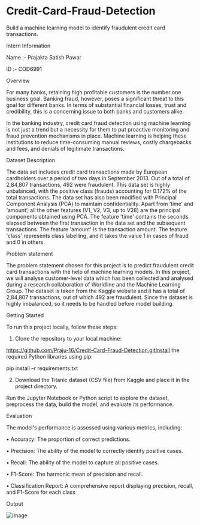 # Credit-Card-Fraud-Detection
Build a machine learning model to identify fraudulent credit card transactions.

Intern Information

Name :- Prajakta Satish Pawar

ID :- COD6991

Overview

For many banks, retaining high profitable customers is the number one business goal. Banking fraud, however, poses a significant threat to this goal for different banks. In terms of substantial financial losses, trust and credibility, this is a concerning issue to both banks and customers alike.

In the banking industry, credit card fraud detection using machine learning is not just a trend but a necessity for them to put proactive monitoring and fraud prevention mechanisms in place. Machine learning is helping these institutions to reduce time-consuming manual reviews, costly chargebacks and fees, and denials of legitimate transactions.

Dataset Description

The data set includes credit card transactions made by European cardholders over a period of two days in September 2013. 
Out of a total of 2,84,807 transactions, 492 were fraudulent. 
This data set is highly unbalanced, with the positive class (frauds) accounting for 0.172% of the total transactions. 
The data set has also been modified with Principal Component Analysis (PCA) to maintain confidentiality. 
Apart from ‘time’ and ‘amount’, all the other features (V1, V2, V3, up to V28) are the principal components obtained using PCA. 
The feature 'time' contains the seconds elapsed between the first transaction in the data set and the subsequent transactions. 
The feature 'amount' is the transaction amount. 
The feature 'class' represents class labelling, and it takes the value 1 in cases of fraud and 0 in others.

Problem statement

The problem statement chosen for this project is to predict fraudulent credit card transactions with the help of machine learning models.
In this project, we will analyse customer-level data which has been collected and analysed during a research collaboration of Worldline and the Machine Learning Group.
The dataset is taken from the Kaggle website and it has a total of 2,84,807 transactions, out of which 492 are fraudulent. Since the dataset is highly imbalanced, so it needs to be handled before model building.

Getting Started

To run this project locally, follow these steps:

1.	Clone the repository to your local machine:
	
https://github.com/Praju-16/Credit-Card-Fraud-Detection.gitInstall the required Python libraries using pip:

pip install –r requirements.txt

2.	Download the Titanic dataset (CSV file) from Kaggle and place it in the project directory.
	
Run the Jupyter Notebook or Python script to explore the dataset, preprocess the data, build the model, and evaluate its performance.

Evaluation

The model's performance is assessed using various metrics, including:

•	Accuracy: The proportion of correct predictions.

•	Precision: The ability of the model to correctly identify positive cases.

•	Recall: The ability of the model to capture all positive cases.

•	F1-Score: The harmonic mean of precision and recall.

•	Classification Report: A comprehensive report displaying precision, recall, and F1-Score for each class 

Output 

![image](https://github.com/Praju-16/Credit-Card-Fraud-Detection/assets/141834374/9eca77d2-2b72-43d2-a0e8-88665c8f1a82)

